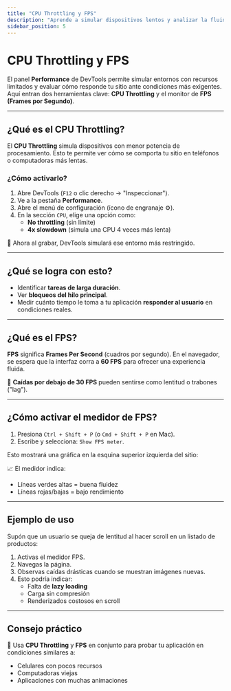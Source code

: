 ```yaml
---
title: "CPU Throttling y FPS"
description: "Aprende a simular dispositivos lentos y analizar la fluidez visual de tu aplicación con métricas de rendimiento como FPS."
sidebar_position: 5
---
```


# CPU Throttling y FPS

El panel **Performance** de DevTools permite simular entornos con recursos limitados y evaluar cómo responde tu sitio ante condiciones más exigentes. Aquí entran dos herramientas clave: **CPU Throttling** y el monitor de **FPS (Frames por Segundo)**.

---

## ¿Qué es el CPU Throttling?

El **CPU Throttling** simula dispositivos con menor potencia de procesamiento. Esto te permite ver cómo se comporta tu sitio en teléfonos o computadoras más lentas.

### ¿Cómo activarlo?

1. Abre DevTools (`F12` o clic derecho → "Inspeccionar").
2. Ve a la pestaña **Performance**.
3. Abre el menú de configuración (ícono de engranaje ⚙️).
4. En la sección `CPU`, elige una opción como:
   - **No throttling** (sin límite)
   - **4x slowdown** (simula una CPU 4 veces más lenta)

🧪 Ahora al grabar, DevTools simulará ese entorno más restringido.

---

## ¿Qué se logra con esto?

- Identificar **tareas de larga duración**.
- Ver **bloqueos del hilo principal**.
- Medir cuánto tiempo le toma a tu aplicación **responder al usuario** en condiciones reales.

---

## ¿Qué es el FPS?

**FPS** significa **Frames Per Second** (cuadros por segundo). En el navegador, se espera que la interfaz corra a **60 FPS** para ofrecer una experiencia fluida.

🔴 **Caídas por debajo de 30 FPS** pueden sentirse como lentitud o trabones ("lag").

---

## ¿Cómo activar el medidor de FPS?

1. Presiona `Ctrl + Shift + P` (o `Cmd + Shift + P` en Mac).
2. Escribe y selecciona: `Show FPS meter`.

Esto mostrará una gráfica en la esquina superior izquierda del sitio:

📈 El medidor indica:

- Líneas verdes altas = buena fluidez
- Líneas rojas/bajas = bajo rendimiento

---

## Ejemplo de uso

Supón que un usuario se queja de lentitud al hacer scroll en un listado de productos:

1. Activas el medidor FPS.
2. Navegas la página.
3. Observas caídas drásticas cuando se muestran imágenes nuevas.
4. Esto podría indicar:
   - Falta de **lazy loading**
   - Carga sin compresión
   - Renderizados costosos en scroll

---

## Consejo práctico

🔧 Usa **CPU Throttling** y **FPS** en conjunto para probar tu aplicación en condiciones similares a:

- Celulares con pocos recursos
- Computadoras viejas
- Aplicaciones con muchas animaciones



